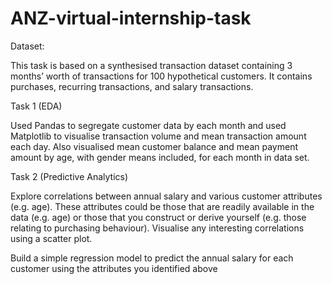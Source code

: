 # ANZ-virtual-internship-task
Dataset:

This task is based on a synthesised transaction dataset containing 3 months’ worth of transactions for 100 hypothetical customers. It contains purchases, recurring transactions, and salary transactions.

Task 1 (EDA)

Used Pandas to segregate customer data by each month and used Matplotlib to visualise transaction volume and mean transaction amount each day. Also visualised mean customer balance and mean payment amount by age, with gender means included, for each month in data set.

Task 2 (Predictive Analytics)

Explore correlations between annual salary and various customer attributes (e.g. age). These attributes could be those that are readily available in the data (e.g. age) or those that you construct or derive yourself (e.g. those relating to purchasing behaviour). Visualise any interesting correlations using a scatter plot.

Build a simple regression model to predict the annual salary for each customer using the attributes you identified above 
